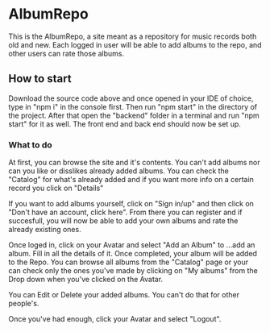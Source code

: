 # AlbumRepo

This is the AlbumRepo, a site meant as a repository for music records both old and new. Each logged in user will be able to add albums to the repo, and other users can rate those albums. 

## How to start

Download the source code above and once opened in your IDE of choice, type in "npm i" in the console first. Then run "npm start" in the directory of the project. After that open the "backend" folder in a terminal and run "npm start" for it as well. The front end and back end should now be set up.

### What to do 

At first, you can browse the site and it's contents. You can't add albums nor can you like or disslikes already added albums. You can check the "Catalog" for what's already added and if you want more info on a certain record you click on "Details" 

If you want to add albums yourself, click on "Sign in/up" and then click on "Don't have an account, click here". From there you can register and if succesfull, you will now be able to add your own albums and rate the already existing ones. 

Once loged in, click on your Avatar and select "Add an Album" to ...add an album. Fill in all the details of it. Once completed, your album will be added to the Repo. You can browse all albums from the "Catalog" page or your can check only the ones you've made by clicking on "My albums" from the Drop down when you've clicked on the Avatar.

You can Edit or Delete your added albums. You can't do that for other people's. 

Once you've had enough, click your Avatar and select "Logout". 

